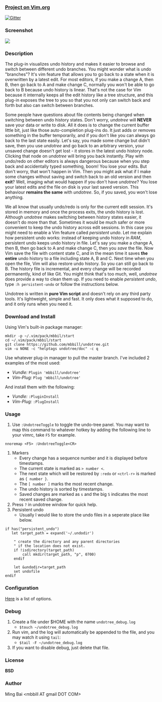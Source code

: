 
### [Project on Vim.org](http://www.vim.org/scripts/script.php?script_id=4177)

[![Gitter](https://badges.gitter.im/Join%20Chat.svg)](https://gitter.im/mbbill/undotree?utm_source=badge&utm_medium=badge&utm_campaign=pr-badge&utm_content=badge)

### Screenshot

![](https://sites.google.com/site/mbbill/undotree_new.png)

### Description

The plug-in visualizes undo history and makes it easier to browse and switch between different undo branches. You might wonder what is undo "branches"? It's vim feature that allows you to go back to a state when it is overwritten by a latest edit. For most editors, if you make a change A, then B, then go back to A and make change C, normally you won't be able to go back to B because undo history is linear. That's not the case for Vim because it internally keeps all the edit history like a tree structure, and this plug-in exposes the tree to you so that you not only can switch back and forth but also can switch between branches.


Some people have questions about file contents being changed when switching between undo history states. Don't worry, *undotree* will **NEVER** save your data or write to disk. All it does is to change the current buffer little bit, just like those auto-completion plug-ins do. It just adds or removes something in the buffer temporarily, and if you don't like you can always go back to the last state easily. Let's say, you made some change but didn't save, then you use *undotree* and go back to an arbitrary version, your unsaved change doesn't get lost - it stores in the latest undo history node. Clicking that node on *undotree* will bring you back instantly. Play with undo/redo on other editors is always dangerous because when you step back and accidentally typed something, boom! You lose your edits. But don't worry, that won't happen in Vim. Then you might ask what if I make some changes without saving and switch back to an old version and then **exit**? Well, imaging what would happen if you don't have *undotree*? You lose your latest edits and the file on disk is your last saved version. This behaviour **remains the same** with *undotree*. So, if you saved, you won't lose anything.


We all know that usually undo/redo is only for the current edit session. It's stored in memory and once the process exits, the undo history is lost. Although *undotree* makes switching between history states easier, it doesn't do more than that. Sometimes it would be much safer or more convenient to keep the undo history across edit sessions. In this case you might need to enable a Vim feature called *persistent undo*. Let me explain how persistent undo works: instead of keeping undo history in *RAM*, persistent undo keeps undo history in file. Let's say you make a change A, then B, then go back to A and make change C, then you *save* the file. Now Vim save the file with content state C, and in the mean time it saves **the entire** undo history to a file including state A, B and C. Next time when you open the file, Vim will also restore undo history. So you can still go back to B. The history file is incremental, and every change will be recorded permanently, kind of like Git. You might think that's too much, well, *undotree* does provide a way to clean them up. If you need to enable *persistent undo*, type ```:h persistent-undo``` or follow the instructions below.


Undotree is written in **pure Vim script** and doesn't rely on any third party tools. It's lightweight, simple and fast. It only does what it supposed to do, and it only runs when you need it.


### Download and Install

Using Vim's built-in package manager:
```
mkdir -p ~/.vim/pack/mbbil/start
cd ~/.vim/pack/mbbil/start
git clone https://github.com/mbbill/undotree.git
vim -u NONE -c "helptags undotree/doc" -c q
```

Use whatever plug-in manager to pull the master branch. I've included 2 examples of the most used:
- *Vundle:* `Plugin 'mbbill/undotree'`
- *Vim-Plug:* `Plug 'mbbill/undotree'`

And install them with the following:
- *Vundle:* `:PluginInstall`
- *Vim-Plug:* `:PlugInstall`

### Usage
 1. Use `:UndotreeToggle` to toggle the undo-tree panel. You may want to map this command to whatever hotkey by adding the following line to your vimrc, take `F5` for example.
```
nnoremap <F5> :UndotreeToggle<CR>
```
 1. Markers
    * Every change has a sequence number and it is displayed before timestamps.
    * The current state is marked as `> number <`.
    * The next state which will be restored by `:redo` or `<ctrl-r>` is marked as `{ number }`.
    * The `[ number ]` marks the most recent change.
    * The undo history is sorted by timestamps.
    * Saved changes are marked as `s` and the big `S` indicates the most recent saved change.
 1. Press `?` in undotree window for quick help.
 1. Persistent undo
    * Usually I would like to store the undo files in a seperate place like below.

```
if has("persistent_undo")
   let target_path = expand('~/.undodir')

    " create the directory and any parent directories
    " if the location does not exist.
    if !isdirectory(target_path)
        call mkdir(target_path, "p", 0700)
    endif

    let &undodir=target_path
    set undofile
endif
```

### Configuration
[Here](https://github.com/mbbill/undotree/blob/master/plugin/undotree.vim#L15) is a list of options.

### Debug
 1. Create a file under $HOME with the name `undotree_debug.log`
    * `$touch ~/undotree_debug.log`
 1. Run vim, and the log will automatically be appended to the file, and you may watch it using `tail`:
    * `$tail -F ~/undotree_debug.log`
 1. If you want to disable debug, just delete that file.

### License
**BSD**

### Author
Ming Bai  &lt;mbbill AT gmail DOT COM&gt;
